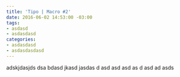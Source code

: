```yaml
---
title: 'Tipo | Macro #2'
date: 2016-06-02 14:53:00 -03:00
tags:
- asdasd
- asdasdasd
categories:
- asdasdasd
- asdasdasdasd
---
```


adskjdasjds dsa bdasd jkasd jasdas
d asd asd asd as
d asd ad asds